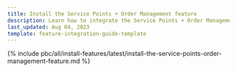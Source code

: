 ```yaml
---
title: Install the Service Points + Order Management feature
description: Learn how to integrate the Service Points + Order Management feature into your project
last_updated: Aug 04, 2023
template: feature-integration-guide-template
---
```


{% include pbc/all/install-features/latest/install-the-service-points-order-management-feature.md %} <!-- To edit, see /_includes/pbc/all/install-features/202311.0/install-the-service-points-order-management-feature.md -->
